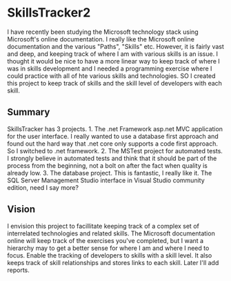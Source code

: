 # SkillsTracker2
I have recently been studying the Microsoft technology stack using Microsoft's online documentation.  I really like 
the Microsoft online documentation and the various "Paths", "Skills" etc.  However, it is fairly vast and 
deep, and keeping track of where I am with various skills is an issue.  I thought it would be nice to have a more 
linear way to keep track of where I was in skills development and I needed a programming exercise where I could 
practice with all of hte various skills and technologies.  SO I created this project to keep track of skills 
and the skill level of developers with each skill.

## Summary
SkillsTracker has 3 projects.
	1. The .net Framework asp.net MVC application for the user interface.  I really wanted to use a database first approach and found 
out the hard way that .net core only supports a code first approach.  So I switched to .net framework.
	2. The MSTest project for automated tests.  I strongly believe in automated tests and think that it should be part of the 
process from the beginning, not a bolt on after the fact when quality is already low.
	3. The database project.  This is fantastic, I really like it.  The SQL Server Management Studio interface in Visual Studio 
community edition, need I say more?

## Vision
I envision this project to facillitate keeping track of a complex set of interrelated technologies and related skills.  The Microsoft
documentation online will keep track of the exercises you've completed, but I want a hierarchy may to get a better sense for where 
I am and where I need to focus.  Enable the tracking of developers to skills with a skill level.  It also keeps track of skill
relationships and stores links to each skill.  Later I'll add reports.